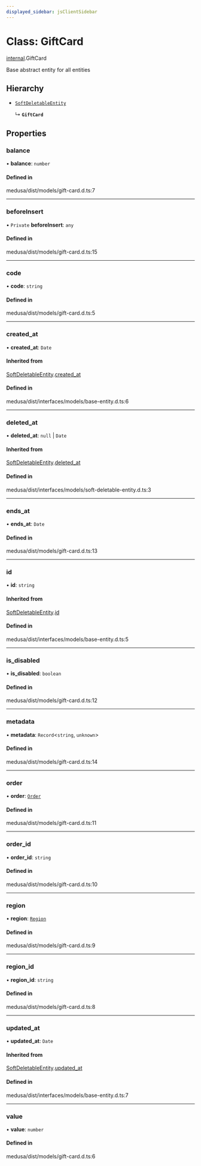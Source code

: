 ```yaml
---
displayed_sidebar: jsClientSidebar
---
```


# Class: GiftCard

[internal](../modules/internal.md).GiftCard

Base abstract entity for all entities

## Hierarchy

- [`SoftDeletableEntity`](internal.SoftDeletableEntity.md)

  ↳ **`GiftCard`**

## Properties

### balance

• **balance**: `number`

#### Defined in

medusa/dist/models/gift-card.d.ts:7

___

### beforeInsert

• `Private` **beforeInsert**: `any`

#### Defined in

medusa/dist/models/gift-card.d.ts:15

___

### code

• **code**: `string`

#### Defined in

medusa/dist/models/gift-card.d.ts:5

___

### created\_at

• **created\_at**: `Date`

#### Inherited from

[SoftDeletableEntity](internal.SoftDeletableEntity.md).[created_at](internal.SoftDeletableEntity.md#created_at)

#### Defined in

medusa/dist/interfaces/models/base-entity.d.ts:6

___

### deleted\_at

• **deleted\_at**: ``null`` \| `Date`

#### Inherited from

[SoftDeletableEntity](internal.SoftDeletableEntity.md).[deleted_at](internal.SoftDeletableEntity.md#deleted_at)

#### Defined in

medusa/dist/interfaces/models/soft-deletable-entity.d.ts:3

___

### ends\_at

• **ends\_at**: `Date`

#### Defined in

medusa/dist/models/gift-card.d.ts:13

___

### id

• **id**: `string`

#### Inherited from

[SoftDeletableEntity](internal.SoftDeletableEntity.md).[id](internal.SoftDeletableEntity.md#id)

#### Defined in

medusa/dist/interfaces/models/base-entity.d.ts:5

___

### is\_disabled

• **is\_disabled**: `boolean`

#### Defined in

medusa/dist/models/gift-card.d.ts:12

___

### metadata

• **metadata**: `Record`<`string`, `unknown`\>

#### Defined in

medusa/dist/models/gift-card.d.ts:14

___

### order

• **order**: [`Order`](internal.Order.md)

#### Defined in

medusa/dist/models/gift-card.d.ts:11

___

### order\_id

• **order\_id**: `string`

#### Defined in

medusa/dist/models/gift-card.d.ts:10

___

### region

• **region**: [`Region`](internal.Region.md)

#### Defined in

medusa/dist/models/gift-card.d.ts:9

___

### region\_id

• **region\_id**: `string`

#### Defined in

medusa/dist/models/gift-card.d.ts:8

___

### updated\_at

• **updated\_at**: `Date`

#### Inherited from

[SoftDeletableEntity](internal.SoftDeletableEntity.md).[updated_at](internal.SoftDeletableEntity.md#updated_at)

#### Defined in

medusa/dist/interfaces/models/base-entity.d.ts:7

___

### value

• **value**: `number`

#### Defined in

medusa/dist/models/gift-card.d.ts:6
